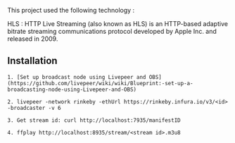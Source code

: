 This project used the following technology :

HLS : HTTP Live Streaming (also known as HLS) is an HTTP-based adaptive bitrate streaming communications protocol developed by Apple Inc. and released in 2009.

## Installation

```
1. [Set up broadcast node using Livepeer and OBS](https://github.com/livepeer/wiki/wiki/Blueprint:-set-up-a-broadcasting-node-using-Livepeer-and-OBS)

2. livepeer -network rinkeby -ethUrl https://rinkeby.infura.io/v3/<id> -broadcaster -v 6

3. Get stream id: curl http://localhost:7935/manifestID

4. ffplay http://localhost:8935/stream/<stream id>.m3u8
```
